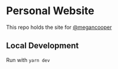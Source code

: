 # Personal Website

This repo holds the site for [@megancooper](https://megancooper.io)

## Local Development

Run with `yarn dev`